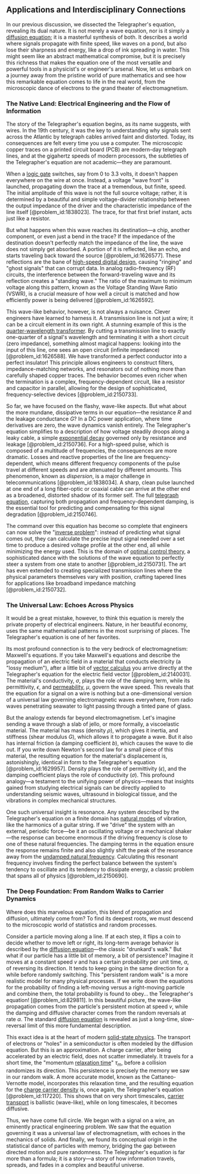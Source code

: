 ## Applications and Interdisciplinary Connections

In our previous discussion, we dissected the Telegrapher's equation, revealing its dual nature. It is not merely a wave equation, nor is it simply a [diffusion equation](@article_id:145371); it is a masterful synthesis of both. It describes a world where signals propagate with finite speed, like waves on a pond, but also lose their sharpness and energy, like a drop of ink spreading in water. This might seem like an abstract mathematical compromise, but it is precisely this richness that makes the equation one of the most versatile and powerful tools in a physicist's or engineer's arsenal. Now, let us embark on a journey away from the pristine world of pure mathematics and see how this remarkable equation comes to life in the real world, from the microscopic dance of electrons to the grand theater of electromagnetism.

### The Native Land: Electrical Engineering and the Flow of Information

The story of the Telegrapher's equation begins, as its name suggests, with wires. In the 19th century, it was the key to understanding why signals sent across the Atlantic by telegraph cables arrived faint and distorted. Today, its consequences are felt every time you use a computer. The microscopic copper traces on a printed circuit board (PCB) are modern-day telegraph lines, and at the gigahertz speeds of modern processors, the subtleties of the Telegrapher's equation are not academic—they are paramount.

When a [logic gate](@article_id:177517) switches, say from 0 to 3.3 volts, it doesn't happen everywhere on the wire at once. Instead, a voltage "wave front" is launched, propagating down the trace at a tremendous, but finite, speed. The initial amplitude of this wave is not the full source voltage; rather, it is determined by a beautiful and simple voltage-divider relationship between the output impedance of the driver and the characteristic impedance of the line itself [@problem_id:1838023]. The trace, for that first brief instant, acts just like a resistor.

But what happens when this wave reaches its destination—a chip, another component, or even just a bend in the trace? If the impedance of the destination doesn't perfectly match the impedance of the line, the wave does not simply get absorbed. A portion of it is reflected, like an echo, and starts traveling back toward the source [@problem_id:1626577]. These reflections are the bane of [high-speed digital design](@article_id:175072), causing "ringing" and "ghost signals" that can corrupt data. In analog radio-frequency (RF) circuits, the interference between the forward-traveling wave and its reflection creates a "standing wave." The ratio of the maximum to minimum voltage along this pattern, known as the Voltage Standing Wave Ratio (VSWR), is a crucial measure of how well a circuit is matched and how efficiently power is being delivered [@problem_id:1626592].

This wave-like behavior, however, is not always a nuisance. Clever engineers have learned to harness it. A transmission line is not just a wire; it can be a circuit element in its own right. A stunning example of this is the [quarter-wavelength transformer](@article_id:267373). By cutting a transmission line to exactly one-quarter of a signal's wavelength and terminating it with a short circuit (zero impedance), something almost magical happens: looking into the input of this line, one sees an open circuit (infinite impedance) [@problem_id:1626588]. We have transformed a perfect conductor into a perfect insulator! This principle allows engineers to construct filters, impedance-matching networks, and resonators out of nothing more than carefully shaped copper traces. The behavior becomes even richer when the termination is a complex, frequency-dependent circuit, like a resistor and capacitor in parallel, allowing for the design of sophisticated, frequency-selective devices [@problem_id:2150733].

So far, we have focused on the flashy, wave-like aspects. But what about the more mundane, dissipative terms in our equation—the resistance $R$ and the leakage conductance $G$? In a DC power application, where time derivatives are zero, the wave dynamics vanish entirely. The Telegrapher's equation simplifies to a description of how voltage steadily droops along a leaky cable, a simple [exponential decay](@article_id:136268) governed only by resistance and leakage [@problem_id:2150736]. For a high-speed pulse, which is composed of a multitude of frequencies, the consequences are more dramatic. Losses and reactive properties of the line are frequency-dependent, which means different frequency components of the pulse travel at different speeds and are attenuated by different amounts. This phenomenon, known as *dispersion*, is a major challenge in telecommunications [@problem_id:1838034]. A sharp, clean pulse launched at one end of a long fiber-optic or coaxial cable can arrive at the other end as a broadened, distorted shadow of its former self. The full [telegraph equation](@article_id:177974), capturing both propagation and frequency-dependent damping, is the essential tool for predicting and compensating for this signal degradation [@problem_id:2150746].

The command over this equation has become so complete that engineers can now solve the "[inverse problem](@article_id:634273)": instead of predicting what signal comes out, they can calculate the precise input signal needed over a set time to produce a desired voltage profile at the other end, all while minimizing the energy used. This is the domain of [optimal control theory](@article_id:139498), a sophisticated dance with the solutions of the wave equation to perfectly steer a system from one state to another [@problem_id:2150731]. The art has even extended to creating specialized transmission lines where the physical parameters themselves vary with position, crafting tapered lines for applications like broadband impedance matching [@problem_id:2150732].

### The Universal Law: Echoes Across Physics

It would be a great mistake, however, to think this equation is merely the private property of electrical engineers. Nature, in her beautiful economy, uses the same mathematical patterns in the most surprising of places. The Telegrapher's equation is one of her favorites.

Its most profound connection is to the very bedrock of electromagnetism: Maxwell's equations. If you take Maxwell's equations and describe the propagation of an electric field in a material that conducts electricity (a "lossy medium"), after a little bit of [vector calculus](@article_id:146394) you arrive directly at the Telegrapher's equation for the electric field vector [@problem_id:2140031]. The material's conductivity, $\sigma$, plays the role of the damping term, while its permittivity, $\epsilon$, and [permeability](@article_id:154065), $\mu$, govern the wave speed. This reveals that the equation for a signal on a wire is nothing but a one-dimensional version of a universal law governing electromagnetic waves everywhere, from radio waves penetrating seawater to light passing through a tinted pane of glass.

But the analogy extends far beyond electromagnetism. Let's imagine sending a wave through a slab of jello, or more formally, a viscoelastic material. The material has mass (density $\rho$), which gives it inertia, and stiffness (shear modulus $G$), which allows it to propagate a wave. But it also has internal friction (a damping coefficient $b$), which causes the wave to die out. If you write down Newton's second law for a small piece of this material, the resulting equation for the material's displacement is, astonishingly, identical in form to the Telegrapher's equation [@problem_id:1629957]. Density plays the role of permittivity ($\epsilon$), and the damping coefficient plays the role of conductivity ($\sigma$). This profound analogy—a testament to the unifying power of physics—means that insights gained from studying electrical signals can be directly applied to understanding seismic waves, ultrasound in biological tissue, and the vibrations in complex mechanical structures.

One such universal insight is resonance. Any system described by the Telegrapher's equation on a finite domain has [natural modes](@article_id:276512) of vibration, like the harmonics of a guitar string. If we "drive" the system with an external, periodic force—be it an oscillating voltage or a mechanical shaker—the response can become enormous if the driving frequency is close to one of these natural frequencies. The damping terms in the equation ensure the response remains finite and also slightly shift the peak of the resonance away from the [undamped natural frequency](@article_id:261345). Calculating this resonant frequency involves finding the perfect balance between the system's tendency to oscillate and its tendency to dissipate energy, a classic problem that spans all of physics [@problem_id:2150690].

### The Deep Foundation: From Random Walks to Carrier Dynamics

Where does this marvelous equation, this blend of propagation and diffusion, ultimately come from? To find its deepest roots, we must descend to the microscopic world of statistics and random processes.

Consider a particle moving along a line. If at each step, it flips a coin to decide whether to move left or right, its long-term average behavior is described by the [diffusion equation](@article_id:145371)—the classic "drunkard's walk." But what if our particle has a little bit of memory, a bit of persistence? Imagine it moves at a constant speed $v$ and has a certain probability per unit time, $\alpha$, of reversing its direction. It tends to keep going in the same direction for a while before randomly switching. This "persistent random walk" is a more realistic model for many physical processes. If we write down the equations for the probability of finding a left-moving versus a right-moving particle and combine them, the total probability is found to obey... the Telegrapher's equation! [@problem_id:829811]. In this beautiful picture, the wave-like propagation comes from the particle's persistent motion at speed $v$, while the damping and diffusive character comes from the random reversals at rate $\alpha$. The standard [diffusion equation](@article_id:145371) is revealed as just a long-time, slow-reversal limit of this more fundamental description.

This exact idea is at the heart of modern [solid-state physics](@article_id:141767). The transport of electrons or "holes" in a semiconductor is often modeled by the diffusion equation. But this is an approximation. A charge carrier, after being accelerated by an electric field, does not scatter immediately. It travels for a short time, the "momentum [relaxation time](@article_id:142489)" $\tau_m$, before a collision randomizes its direction. This persistence is precisely the memory we saw in our random walk. A more accurate model, known as the Cattaneo-Vernotte model, incorporates this relaxation time, and the resulting equation for the [charge carrier density](@article_id:142534) is, once again, the Telegrapher's equation [@problem_id:117220]. This shows that on very short timescales, [carrier transport](@article_id:195578) is ballistic (wave-like), while on long timescales, it becomes diffusive.

Thus, we have come full circle. We began with a signal on a wire, an eminently practical engineering problem. We saw that the equation governing it was a universal law of electromagnetism, with echoes in the mechanics of solids. And finally, we found its conceptual origin in the statistical dance of particles with memory, bridging the gap between directed motion and pure randomness. The Telegrapher's equation is far more than a formula; it is a story—a story of how information travels, spreads, and fades in a complex and beautiful universe.